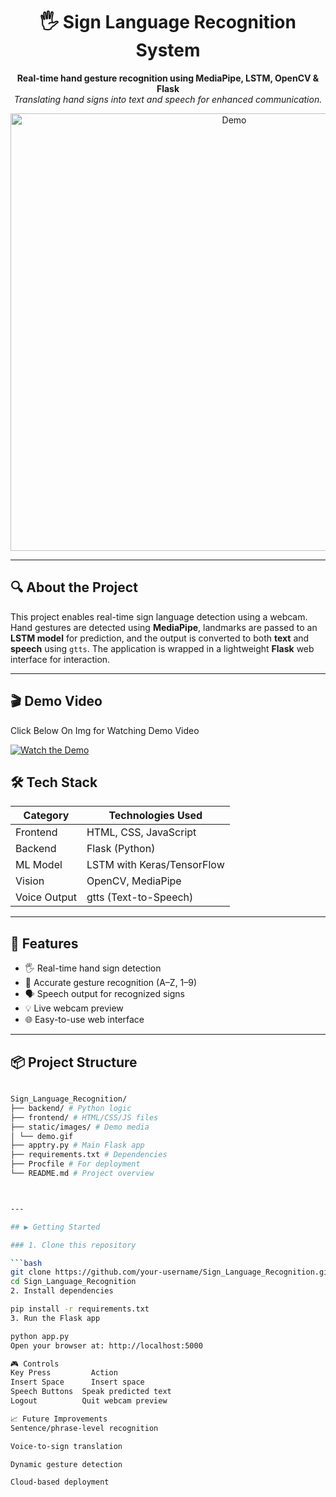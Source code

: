 <h1 align="center">🖐️ Sign Language Recognition System</h1>
<p align="center">
  <b>Real-time hand gesture recognition using MediaPipe, LSTM, OpenCV & Flask</b><br/>
  <i>Translating hand signs into text and speech for enhanced communication.</i>
</p>

<p align="center">
  <img src="static/images/demo.gif" alt="Demo" width="700"/>
</p>

---

## 🔍 About the Project

This project enables real-time sign language detection using a webcam. Hand gestures are detected using **MediaPipe**, landmarks are passed to an **LSTM model** for prediction, and the output is converted to both **text** and **speech** using `gtts`. The application is wrapped in a lightweight **Flask** web interface for interaction.

---

## 🎬 Demo Video
Click Below On Img for Watching Demo Video

[![Watch the Demo](https://github.com/AD5224/Sign_Language_Recognition/blob/main/thumbnail.png?raw=true)](https://github.com/AD5224/Sign_Language_Recognition/blob/main/SIGNLANV.mp4?raw=true)



## 🛠️ Tech Stack

| Category     | Technologies Used                       |
|--------------|------------------------------------------|
| Frontend     | HTML, CSS, JavaScript                    |
| Backend      | Flask (Python)                           |
| ML Model     | LSTM with Keras/TensorFlow               |
| Vision       | OpenCV, MediaPipe                        |
| Voice Output | gtts (Text-to-Speech)                 |

---

## 🚀 Features

- 🖐️ Real-time hand sign detection
- 🎯 Accurate gesture recognition (A–Z, 1–9)
- 🗣️ Speech output for recognized signs
- 💡 Live webcam preview
- 🌐 Easy-to-use web interface

---

## 📦 Project Structure
```bash

Sign_Language_Recognition/
├── backend/ # Python logic
├── frontend/ # HTML/CSS/JS files
├── static/images/ # Demo media
│ └── demo.gif
├── apptry.py # Main Flask app
├── requirements.txt # Dependencies
├── Procfile # For deployment
└── README.md # Project overview



---

## ▶️ Getting Started

### 1. Clone this repository

```bash
git clone https://github.com/your-username/Sign_Language_Recognition.git
cd Sign_Language_Recognition
2. Install dependencies

pip install -r requirements.txt
3. Run the Flask app

python app.py
Open your browser at: http://localhost:5000

🎮 Controls
Key Press   	  Action
Insert Space	  Insert space
Speech Buttons  Speak predicted text
Logout         	Quit webcam preview

📈 Future Improvements
Sentence/phrase-level recognition

Voice-to-sign translation

Dynamic gesture detection

Cloud-based deployment
